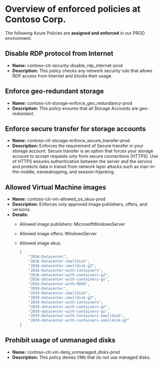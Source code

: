 # Overview of enforced policies at Contoso Corp.

The following Azure Policies are **assigned and enforced** in our PROD environment:

## Disable RDP protocol from Internet

- **Name:** contoso-cit-security-disable_rdp_internet-prod
- **Description:** This policy checks any network security rule that allows RDP access from Internet and blocks their usage.

## Enforce geo-redundant storage

- **Name:** contoso-cit-storage-enforce_geo_redundancy-prod
- **Description:** This policy ensures that all Storage Accounts are geo-redundant.

## Enforce secure transfer for storage accounts

- **Name:** contoso-cit-storage-enforce_secure_transfer-prod
- **Description:** Enforces the requirement of Secure transfer in your storage account. Secure transfer is an option that forces your storage account to accept requests only from secure connections (HTTPS). Use of HTTPS ensures authentication between the server and the service and protects data in transit from network layer attacks such as man-in-the-middle, eavesdropping, and session-hijacking.

## Allowed Virtual Machine images

- **Name:** contoso-cit-vm-allowed_os_skus-prod
- **Description:** Enforces only approved image publishers, offers, and versions.
- **Details:**
  - Allowed image publishers: MicrosoftWindowsServer
  - Allowed image offers: WindowsServer
  - Allowed image skus:

    ```json
    [
        "2016-Datacenter",
        "2016-Datacenter-smalldisk",
        "2016-datacenter-smalldisk-g2",
        "2016-Datacenter-with-Containers",
        "2016-datacenter-with-containers-g2",
        "2016-datacenter-with-containers-gs",
        "2016-Datacenter-with-RDSH",
        "2019-Datacenter",
        "2019-Datacenter-smalldisk",
        "2019-datacenter-smalldisk-g2",
        "2019-Datacenter-with-Containers",
        "2019-datacenter-with-containers-g2",
        "2019-datacenter-with-containers-gs",
        "2019-Datacenter-with-Containers-smalldisk",
        "2019-datacenter-with-containers-smalldisk-g2"
    ]
    ```

## Prohibit usage of unmanaged disks

- **Name:** contoso-cit-vm-deny_unmanaged_disks-prod
- **Description:** This policy denies VMs that do not use managed disks.
